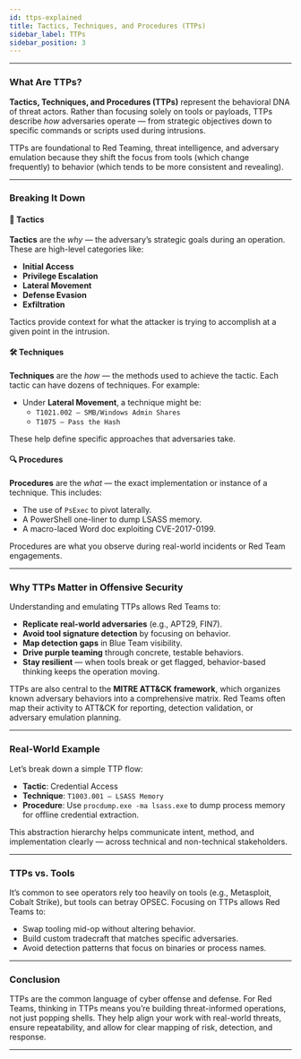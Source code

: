 ```yaml
---
id: ttps-explained
title: Tactics, Techniques, and Procedures (TTPs)
sidebar_label: TTPs
sidebar_position: 3
---
```


---

### What Are TTPs?

**Tactics, Techniques, and Procedures (TTPs)** represent the behavioral DNA of threat actors. Rather than focusing solely on tools or payloads, TTPs describe *how* adversaries operate — from strategic objectives down to specific commands or scripts used during intrusions.

TTPs are foundational to Red Teaming, threat intelligence, and adversary emulation because they shift the focus from tools (which change frequently) to behavior (which tends to be more consistent and revealing).

---

### Breaking It Down

#### 🧠 Tactics
**Tactics** are the *why* — the adversary’s strategic goals during an operation. These are high-level categories like:
- **Initial Access**
- **Privilege Escalation**
- **Lateral Movement**
- **Defense Evasion**
- **Exfiltration**

Tactics provide context for what the attacker is trying to accomplish at a given point in the intrusion.

#### 🛠 Techniques
**Techniques** are the *how* — the methods used to achieve the tactic. Each tactic can have dozens of techniques. For example:
- Under **Lateral Movement**, a technique might be:
  - `T1021.002 – SMB/Windows Admin Shares`
  - `T1075 – Pass the Hash`

These help define specific approaches that adversaries take.

#### 🔍 Procedures
**Procedures** are the *what* — the exact implementation or instance of a technique. This includes:
- The use of `PsExec` to pivot laterally.
- A PowerShell one-liner to dump LSASS memory.
- A macro-laced Word doc exploiting CVE-2017-0199.

Procedures are what you observe during real-world incidents or Red Team engagements.

---

### Why TTPs Matter in Offensive Security

Understanding and emulating TTPs allows Red Teams to:
- **Replicate real-world adversaries** (e.g., APT29, FIN7).
- **Avoid tool signature detection** by focusing on behavior.
- **Map detection gaps** in Blue Team visibility.
- **Drive purple teaming** through concrete, testable behaviors.
- **Stay resilient** — when tools break or get flagged, behavior-based thinking keeps the operation moving.

TTPs are also central to the **MITRE ATT&CK framework**, which organizes known adversary behaviors into a comprehensive matrix. Red Teams often map their activity to ATT&CK for reporting, detection validation, or adversary emulation planning.

---

### Real-World Example

Let’s break down a simple TTP flow:

- **Tactic**: Credential Access  
- **Technique**: `T1003.001 – LSASS Memory`  
- **Procedure**: Use `procdump.exe -ma lsass.exe` to dump process memory for offline credential extraction.

This abstraction hierarchy helps communicate intent, method, and implementation clearly — across technical and non-technical stakeholders.

---

### TTPs vs. Tools

It’s common to see operators rely too heavily on tools (e.g., Metasploit, Cobalt Strike), but tools can betray OPSEC. Focusing on TTPs allows Red Teams to:
- Swap tooling mid-op without altering behavior.
- Build custom tradecraft that matches specific adversaries.
- Avoid detection patterns that focus on binaries or process names.

---

### Conclusion

TTPs are the common language of cyber offense and defense. For Red Teams, thinking in TTPs means you’re building threat-informed operations, not just popping shells. They help align your work with real-world threats, ensure repeatability, and allow for clear mapping of risk, detection, and response.

---

